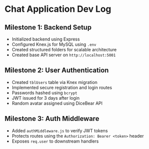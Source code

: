 # Chat Application Dev Log

## Milestone 1: Backend Setup

- Initialized backend using Express
- Configured Knex.js for MySQL using `.env`
- Created structured folders for scalable architecture
- Created base API server on `http://localhost:5001`

## Milestone 2: User Authentication

- Created `tblUsers` table via Knex migration
- Implemented secure registration and login routes
- Passwords hashed using `bcrypt`
- JWT issued for 3 days after login
- Random avatar assigned using DiceBear API

## Milestone 3: Auth Middleware

- Added `authMiddleware.js` to verify JWT tokens
- Protects routes using the `Authorization: Bearer <token>` header
- Exposes `req.user` to downstream handlers
